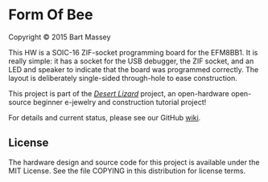 # Form Of Bee
Copyright © 2015 Bart Massey

This HW is a SOIC-16 ZIF-socket programming board for the
EFM8BB1. It is really simple: it has a socket for the USB
debugger, the ZIF socket, and an LED and speaker to indicate
that the board was programmed correctly. The layout is
deliberately single-sided through-hole to ease construction.

This project is part of the
*[Desert Lizard](http:/github.com/DesertLizard)* project, an
open-hardware open-source beginner e-jewelry and
construction tutorial project!

For details and current status, please see our GitHub
[wiki](http://github.com/DesertLizard/LizardBoard/wiki).


## License

The hardware design and source code for this project is
available under the MIT License. See the file COPYING in
this distribution for license terms.
